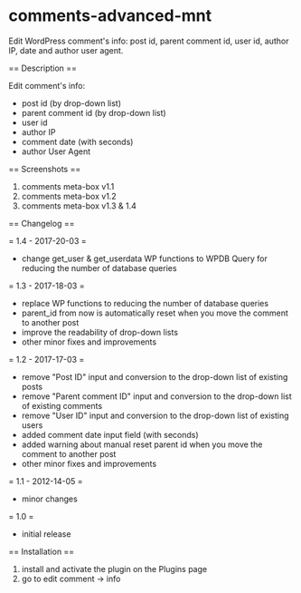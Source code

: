 # comments-advanced-mnt
Edit WordPress comment's info: post id, parent comment id, user id, author IP, date and author user agent.


== Description ==

Edit comment's info:

* post id (by drop-down list)
* parent comment id (by drop-down list)
* user id
* author IP
* comment date (with seconds)
* author User Agent


== Screenshots ==

1. comments meta-box v1.1
2. comments meta-box v1.2
3. comments meta-box v1.3 & 1.4


== Changelog ==

= 1.4 - 2017-20-03 =
* change get_user & get_userdata WP functions to WPDB Query for reducing the number of database queries

= 1.3 - 2017-18-03 =
* replace WP functions to reducing the number of database queries
* parent_id from now is automatically reset when you move the comment to another post
* improve the readability of drop-down lists
* other minor fixes and improvements

= 1.2 - 2017-17-03 =
* remove "Post ID" input and conversion to the drop-down list of existing posts
* remove "Parent comment ID" input and conversion to the drop-down list of existing comments
* remove "User ID" input and conversion to the drop-down list of existing users
* added comment date input field (with seconds)
* added warning about manual reset parent id when you move the comment to another post
* other minor fixes and improvements

= 1.1 - 2012-14-05 =
* minor changes

= 1.0 =
* initial release


== Installation ==

1. install and activate the plugin on the Plugins page
2. go to edit comment -> info
